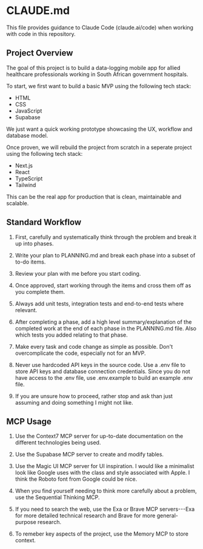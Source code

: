 # CLAUDE.md

This file provides guidance to Claude Code (claude.ai/code) when working with code in this repository.

## Project Overview

The goal of this project is to build a data-logging mobile app for allied healthcare professionals working in South African government hospitals.

To start, we first want to build a basic MVP using the following tech stack:

- HTML
- CSS
- JavaScript
- Supabase

We just want a quick working prototype showcasing the UX, workflow and database model.

Once proven, we will rebuild the project from scratch in a seperate project using the following tech stack:

- Next.js
- React
- TypeScript
- Tailwind

This can be the real app for production that is clean, maintainable and scalable.

## Standard Workflow

1. First, carefully and systematically think through the problem and break it up into phases.

2. Write your plan to PLANNING.md and break each phase into a subset of to-do items.

3. Review your plan with me before you start coding.

4. Once approved, start working through the items and cross them off as you complete them.

5. Always add unit tests, integration tests and end-to-end tests where relevant.

6. After completing a phase, add a high level summary/explanation of the completed work at the end of each phase in the PLANNING.md file. Also which tests you added relating to that phase.

7. Make every task and code change as simple as possible. Don't overcomplicate the code, especially not for an MVP.

8. Never use hardcoded API keys in the source code. Use a .env file to store API keys and database connection credentials. Since you do not have access to the .env file, use .env.example to build an example .env file.

9. If you are unsure how to proceed, rather stop and ask than just assuming and doing something I might not like.

## MCP Usage

1. Use the Context7 MCP server for up-to-date documentation on the different technologies being used.

2. Use the Supabase MCP server to create and modify tables.

3. Use the Magic UI MCP server for UI inspiration. I would like a minimalist look like Google uses with the class and style associated with Apple. I think the Roboto font from Google could be nice.

4. When you find yourself needing to think more carefully about a problem, use the Sequential Thinking MCP.

5. If you need to search the web, use the Exa or Brave MCP servers---Exa for more detailed technical research and Brave for more general-purpose research.

6. To remeber key aspects of the project, use the Memory MCP to store context.
